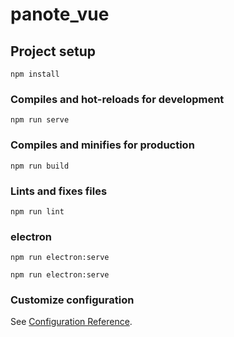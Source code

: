 # panote_vue

## Project setup
```
npm install
```

### Compiles and hot-reloads for development
```
npm run serve
```

### Compiles and minifies for production
```
npm run build
```

### Lints and fixes files
```
npm run lint
```

### electron
```
npm run electron:serve
```
```
npm run electron:serve
```
### Customize configuration
See [Configuration Reference](https://cli.vuejs.org/config/).
